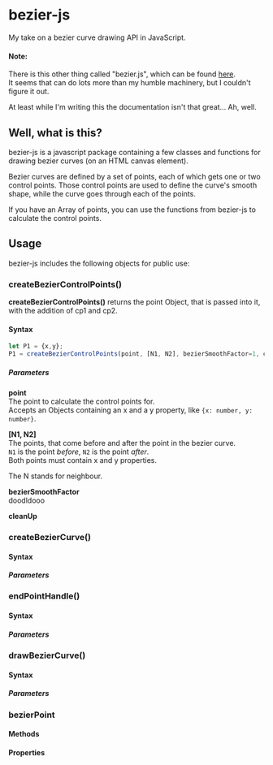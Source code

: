 # bezier-js
My take on a bezier curve drawing API in JavaScript.



#### Note:
There is this other thing called "bezier.js", which can be found [here](https://pomax.github.io/bezierjs/).  
It seems that can do lots more than my humble machinery, but I couldn't figure it out.

At least while I'm writing this the documentation isn't that great... Ah, well.



## Well, what is this?
bezier-js is a javascript package containing a few classes and functions for drawing bezier curves (on an HTML canvas element).

Bezier curves are defined by a set of points, each of which gets one or two control points. Those control points are used
to define the curve's smooth shape, while the curve goes through each of the points.

If you have an Array of points, you can use the functions from bezier-js to calculate the control points.



## Usage

bezier-js includes the following objects for public use:

### createBezierControlPoints()
**createBezierControlPoints()** returns the point Object, that is passed into it, with the addition of cp1 and cp2.

#### Syntax
```javascript
let P1 = {x,y};
P1 = createBezierControlPoints(point, [N1, N2], bezierSmoothFactor=1, cleanUp=true);
```
##### Parameters
**point**  
The point to calculate the control points for.  
Accepts an Objects containing an x and a y property, like `{x: number, y: number}`.

**[N1, N2]**  
The points, that come before and after the point in the bezier curve.  
`N1` is the point *before*, `N2` is the point *after*.  
Both points must contain x and y properties.

The N stands for neighbour.  

**bezierSmoothFactor**  
doodldooo

**cleanUp**  


### createBezierCurve()
#### Syntax

##### Parameters


### endPointHandle()
#### Syntax

##### Parameters


### drawBezierCurve()
#### Syntax

##### Parameters

### bezierPoint
#### Methods
#### Properties
